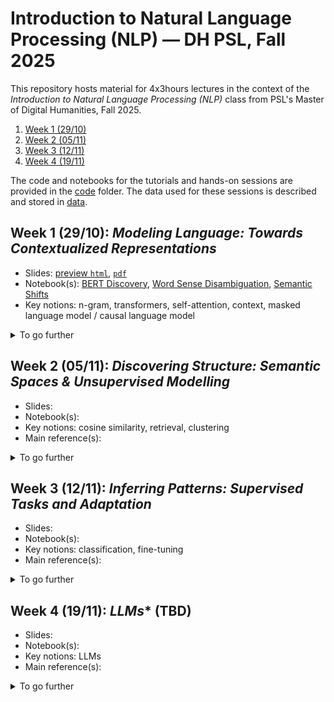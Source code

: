# Introduction to Natural Language Processing (NLP) — DH PSL,  Fall 2025

This repository hosts material for 4x3hours lectures in the context of the *Introduction to Natural Language Processing (NLP)* class from PSL's Master of Digital Humanities, Fall 2025.

1. [Week 1 (29/10)](#week1)
2. [Week 2 (05/11)](#week2)
3. [Week 3 (12/11)](#week3)
4. [Week 4 (19/11)](#week4)

The code and notebooks for the tutorials and hands-on sessions are provided in the [code](./code/) folder. The data used for these sessions is described and stored in [data](./data/).

## Week 1 (29/10): *Modeling Language: Towards Contextualized Representations* <a name="week1"></a>

- Slides: [preview `html`](https://rawcdn.githack.com/d-noe/NLP_DH_PSL_Fall2025/a3dbb3f4a2901602e813b1262d424bcf20b0dcfe/slides/lecture_1_self_contained.html), [`pdf`](./slides/lecture_1.pdf)
- Notebook(s): [BERT Discovery](./code/1_bert_training/Discover_BERT.ipynb), [Word Sense Disambiguation](./code/1_bert_training/Tutorial_1_WSD.ipynb), [Semantic Shifts](./code/1_bert_training/Hands_on_1_SS.ipynb)
- Key notions: n-gram, transformers, self-attention, context, masked language model / causal language model

<details><summary>To go further</summary>

- [(J. Alammar, 2018)](https://jalammar.github.io/illustrated-transformer/): *The Illustrated Transformer* blog post by Jay Alammar.
- [(Ghaseminejad Raeini, 2025)](https://www.sciencedirect.com/science/article/pii/S2949719125000445): *The evolution of language models: From N-Grams to LLMs, and beyond*.
- [(Allen & Hospedales, 2019)](https://proceedings.mlr.press/v97/allen19a.html): *Analogies Explained: Towards Understanding Word Embeddings*.

**Want more hands-on?** Check the [*To go further* section in code folder](./code/README.md#code_supp_1).

</details>

## Week 2 (05/11): *Discovering Structure: Semantic Spaces & Unsupervised Modelling* <a name="week2"></a>

- Slides: 
- Notebook(s): 
- Key notions: cosine similarity, retrieval, clustering
- Main reference(s): 

<details><summary>To go further</summary>

**Topic Modeling**:
- [(Churchill & Singh, 2021)](https://doi.org/10.1145/3507900): *The Evolution of Topic Modeling*.
- [(Li et al., 2024)](https://doi.org/10.1515/dsll-2024-0010): *Applying Topic Modeling to Literary Analysis: A Review*.
- [(Gillings & Hardie, 2022)](https://doi.org/10.1093/llc/fqac075): *The interpretation of topic models for scholarly analysis: An evaluation and critique of current practice*.

</details>

## Week 3 (12/11): *Inferring Patterns: Supervised Tasks and Adaptation* <a name="week3"></a>

- Slides: 
- Notebook(s): 
- Key notions: classification, fine-tuning
- Main reference(s): 

<details><summary>To go further</summary>
</details>

## Week 4 (19/11):  *LLMs** (TBD) <a name="week4"></a>

- Slides: 
- Notebook(s): 
- Key notions: LLMs
- Main reference(s): 

<details><summary>To go further</summary>

- [(Gallegos et al., 2025)](https://direct.mit.edu/coli/article/50/3/1097/121961/Bias-and-Fairness-in-Large-Language-Models-A): *Bias and Fairness in Large Language Models: A Survey*

</details>
